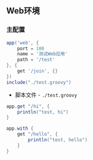 ## Web环境

### 主配置
```groovy
app('web', {
    port = 100
    name = '测试Web应用'
    path = '/test'
}, {
    get '/join', {}
})
include("./test.groovy")
```

- 脚本文件 - `./test.groovy`

```groovy
app.get "/hi", { 
    println("test, hi") 
}

app.with {
    get "/hello", { 
        println("test, hello") 
    }
}
```